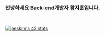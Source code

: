 ### 안녕하세요 Back-end개발자 황지훈입니다.
<br/>

[![jaeskim's 42 stats](https://badge42.herokuapp.com/api/stats/jihuhwan)](https://github.com/JaeSeoKim/badge42)


